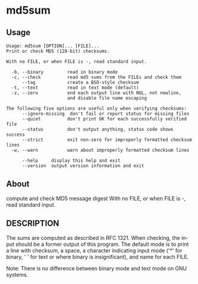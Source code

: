# md5sum

## Usage
```
Usage: md5sum [OPTION]... [FILE]...
Print or check MD5 (128-bit) checksums.

With no FILE, or when FILE is -, read standard input.

  -b, --binary         read in binary mode
  -c, --check          read md5 sums from the FILEs and check them
      --tag            create a BSD-style checksum
  -t, --text           read in text mode (default)
  -z, --zero           end each output line with NUL, not newline,
                       and disable file name escaping

The following five options are useful only when verifying checksums:
      --ignore-missing  don't fail or report status for missing files
      --quiet          don't print OK for each successfully verified file
      --status         don't output anything, status code shows success
      --strict         exit non-zero for improperly formatted checksum lines
  -w, --warn           warn about improperly formatted checksum lines

      --help     display this help and exit
      --version  output version information and exit
```

## About

compute and check MD5 message digest
With no FILE, or when FILE is -, read standard input.


## DESCRIPTION

The sums are computed as described in RFC 1321.  When checking, the in‐
put  should be a former output of this program.  The default mode is to
print a line with checksum, a space, a character indicating input  mode
('*'  for  binary,  ' ' for text or where binary is insignificant), and
name for each FILE.

Note: There is no difference between binary mode and text mode  on  GNU
systems.
